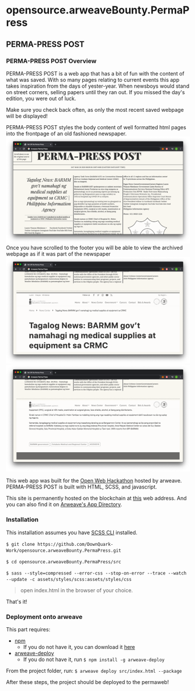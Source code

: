 # opensource.arweaveBounty.PermaPress
## PERMA-PRESS POST

### PERMA-PRESS POST Overview

PERMA-PRESS POST is a web app that has a bit of fun with the content of what was saved. With so many pages relating to current events this app takes inspiration from the days of yester-year. When newsboys would stand on street corners, selling papers until they ran out. If you missed the day's edition, you were out of luck.

Make sure you check back often, as only the most recent saved webpage will be displayed!

PERMA-PRESS POST styles the body content of well formatted html pages into the frontpage of an old fashioned newspaper.
![PERMA-PRESS POST Front Page](_notes/ppp1.png)
Once you have scrolled to the footer you will be able to view the archived webpage as if it was part of the newspaper
![PERMA-PRESS POST Interactive Site Header](_notes/ppp3.png)
![PERMA-PRESS POST Interactive Site Footer](_notes/ppp4.png)

This web app was built for the [Open Web Hackathon](https://gitcoin.co/issue/ArweaveTeam/Bounties/1/2929) hosted by arweave. PERMA-PRESS POST is built with HTML, SCSS, and javascript.

This site is permanently hosted on the blockchain at [this](https://nshfwskp4mfs.arweave.net/ejiNxgo9bmq05YcOTbziSnwk7QDwyFZsKjE4SQA3Qlo) web address.
And you can also find it on [Arweave's App Directory](https://ftesrg4ur46h.arweave.net/nej78d0EJaSHwhxv0HAZkTGk0Dmc15sChUYfAC48QHI/index.html).


### Installation

This installation assumes you have [SCSS CLI](https://sass-lang.com/documentation/cli/dart-sass#many-to-many-mode) installed.

`$ git clone https://github.com/DownQuark-Work/opensource.arweaveBounty.PermaPress.git`

`$ cd opensource.arweaveBounty.PermaPress/src`

`$ sass --style=compressed --error-css --stop-on-error --trace --watch --update -c assets/styles/scss:assets/styles/css`

> open index.html in the browser of your choice.

That's it! 

### Deployment onto arweave

This part requires:
- [npm](https://docs.npmjs.com)
  - If you do not have it, you can download it [here](https://docs.npmjs.com/downloading-and-installing-node-js-and-npm)
- [arweave-deploy](https://github.com/ArweaveTeam/arweave-deploy)
  - If you do not have it, run `$ npm install -g arweave-deploy`

From the project folder, run: 
`$ arweave deploy src/index.html --package`

After these steps, the project should be deployed to the permaweb!
